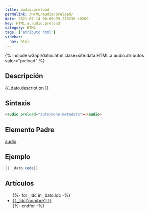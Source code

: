 ```yaml
---
title: audio.preload
permalink: /HTML/audio/preload/
date: 2021-07-14 00:09:09.233230 +0200
key: HTML.a.audio.preload
category: HTML
tags: ['atributo html']
sidebar: 
  nav: html
---
```


{% include w3api/datos.html clase=site.data.HTML.a.audio.atributos valor="preload" %}

## Descripción
{{_dato.description }}

## Sintaxis
~~~html
<audio preload="auto|none|metadata"></audio>
~~~

## Elemento Padre
[audio](/HTML/audio/)

## Ejemplo
~~~java
{{ _dato.code}}
~~~

## Artículos
<ul>
{%- for _ldc in _dato.ldc -%}
   <li>
       <a href="{{_ldc['url'] }}">{{ _ldc['nombre'] }}</a>
   </li>
{%- endfor -%}
</ul>
